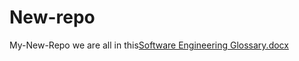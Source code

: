 # New-repo
My-New-Repo
we are all in this[Software Engineering Glossary.docx](https://github.com/FotabongF/New-repo/files/11660967/Software.Engineering.Glossary.docx)

